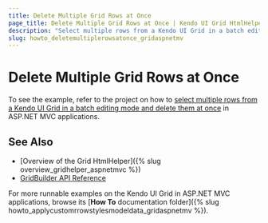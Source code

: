 ```yaml
---
title: Delete Multiple Grid Rows at Once
page_title: Delete Multiple Grid Rows at Once | Kendo UI Grid HtmlHelper
description: "Select multiple rows from a Kendo UI Grid in a batch editing mode and delete them at once in ASP.NET MVC applications."
slug: howto_deletemultiplerowsatonce_gridaspnetmv
---
```


# Delete Multiple Grid Rows at Once

To see the example, refer to the project on how to [select multiple rows from a Kendo UI Grid in a batch editing mode and delete them at once](https://github.com/telerik/ui-for-aspnet-mvc-examples/tree/05dd5563a1a56f027d14aec542098d2027647726/grid/grid-batch-editing-multi-selection-delete) in ASP.NET MVC applications.

## See Also

* [Overview of the Grid HtmlHelper]({% slug overview_gridhelper_aspnetmvc %})
* [GridBuilder API Reference](http://docs.telerik.com/kendo-ui/api/Kendo.Mvc.UI.Fluent/GridBuilder)

For more runnable examples on the Kendo UI Grid in ASP.NET MVC applications, browse its [**How To** documentation folder]({% slug howto_applycustomrrowstylesmodeldata_gridaspnetmv %}).
